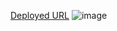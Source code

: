 [Deployed URL](https://scintillating-kelpie-c389f1.netlify.app/)
![image](https://github.com/BasharIrani23/resty/assets/129655131/74bb8406-65df-491c-ba40-2fbabbf2f9cf)

